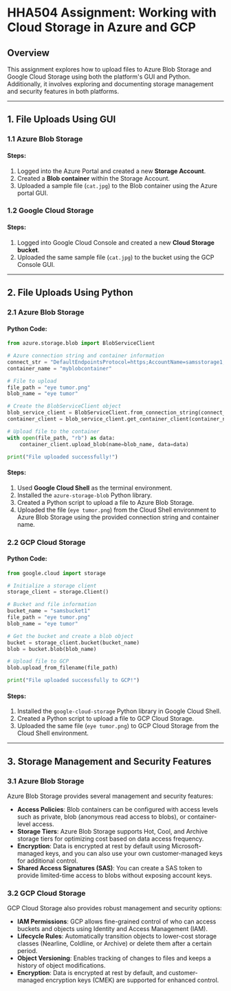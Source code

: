 # HHA504 Assignment: Working with Cloud Storage in Azure and GCP

## **Overview**

This assignment explores how to upload files to Azure Blob Storage and Google Cloud Storage using both the platform's GUI and Python. Additionally, it involves exploring and documenting storage management and security features in both platforms.

---

## **1. File Uploads Using GUI**

### **1.1 Azure Blob Storage**

#### **Steps:**
1. Logged into the Azure Portal and created a new **Storage Account**.
2. Created a **Blob container** within the Storage Account.
3. Uploaded a sample file (`cat.jpg`) to the Blob container using the Azure portal GUI.

### **1.2 Google Cloud Storage**

#### **Steps:**
1. Logged into Google Cloud Console and created a new **Cloud Storage bucket**.
2. Uploaded the same sample file (`cat.jpg`) to the bucket using the GCP Console GUI.

---

## **2. File Uploads Using Python**

### **2.1 Azure Blob Storage**

#### **Python Code:**

```python
from azure.storage.blob import BlobServiceClient

# Azure connection string and container information
connect_str = "DefaultEndpointsProtocol=https;AccountName=samsstorage1;AccountKey=GgLRo1saxz+jIbA7CJp252E5N7rr4cUOrd6yDBEozOOOFgQWvsRoDdaBMZllesJCLFptiEqoubYc+AStl922Uw==;EndpointSuffix=core.windows.net"
container_name = "myblobcontainer"

# File to upload
file_path = "eye tumor.png"
blob_name = "eye tumor"

# Create the BlobServiceClient object
blob_service_client = BlobServiceClient.from_connection_string(connect_str)
container_client = blob_service_client.get_container_client(container_name)

# Upload file to the container
with open(file_path, "rb") as data:
    container_client.upload_blob(name=blob_name, data=data)

print("File uploaded successfully!")
```

#### **Steps:**
1. Used **Google Cloud Shell** as the terminal environment.
2. Installed the `azure-storage-blob` Python library.
3. Created a Python script to upload a file to Azure Blob Storage.
4. Uploaded the file (`eye tumor.png`) from the Cloud Shell environment to Azure Blob Storage using the provided connection string and container name.

### **2.2 GCP Cloud Storage**

#### **Python Code:**

```python
from google.cloud import storage

# Initialize a storage client
storage_client = storage.Client()

# Bucket and file information
bucket_name = "samsbucket1"
file_path = "eye tumor.png"
blob_name = "eye tumor"

# Get the bucket and create a blob object
bucket = storage_client.bucket(bucket_name)
blob = bucket.blob(blob_name)

# Upload file to GCP
blob.upload_from_filename(file_path)

print("File uploaded successfully to GCP!")
```

#### **Steps:**
1. Installed the `google-cloud-storage` Python library in Google Cloud Shell.
2. Created a Python script to upload a file to GCP Cloud Storage.
3. Uploaded the same file (`eye tumor.png`) to GCP Cloud Storage from the Cloud Shell environment.

---

## **3. Storage Management and Security Features**

### **3.1 Azure Blob Storage**

Azure Blob Storage provides several management and security features:
- **Access Policies**: Blob containers can be configured with access levels such as private, blob (anonymous read access to blobs), or container-level access.
- **Storage Tiers**: Azure Blob Storage supports Hot, Cool, and Archive storage tiers for optimizing cost based on data access frequency.
- **Encryption**: Data is encrypted at rest by default using Microsoft-managed keys, and you can also use your own customer-managed keys for additional control.
- **Shared Access Signatures (SAS)**: You can create a SAS token to provide limited-time access to blobs without exposing account keys.

### **3.2 GCP Cloud Storage**

GCP Cloud Storage also provides robust management and security options:
- **IAM Permissions**: GCP allows fine-grained control of who can access buckets and objects using Identity and Access Management (IAM).
- **Lifecycle Rules**: Automatically transition objects to lower-cost storage classes (Nearline, Coldline, or Archive) or delete them after a certain period.
- **Object Versioning**: Enables tracking of changes to files and keeps a history of object modifications.
- **Encryption**: Data is encrypted at rest by default, and customer-managed encryption keys (CMEK) are supported for enhanced control.
